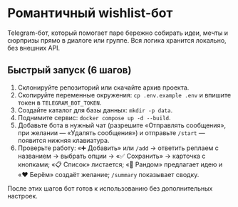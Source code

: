 # Романтичный wishlist-бот

Telegram-бот, который помогает паре бережно собирать идеи, мечты и сюрпризы прямо в диалоге или группе. Вся логика хранится локально, без внешних API.

## Быстрый запуск (6 шагов)

1. Склонируйте репозиторий или скачайте архив проекта.
2. Скопируйте переменные окружения: `cp .env.example .env` и впишите токен в `TELEGRAM_BOT_TOKEN`.
3. Создайте каталог для базы данных: `mkdir -p data`.
4. Поднимите сервис: `docker compose up -d --build`.
5. Добавьте бота в нужный чат (разрешите «Отправлять сообщения», при желании — «Удалять сообщения») и отправьте `/start` — появится нижняя клавиатура.
6. Проверьте работу: «➕ Добавить» или `/add` → ответить реплаем с названием → выбрать опции → «✅ Сохранить» → карточка с кнопками; «📋 Список» листается; «🎲 Рандом» предлагает идею и «❤️ Берём» создаёт желание; `/summary` показывает сводку.

После этих шагов бот готов к использованию без дополнительных настроек.
